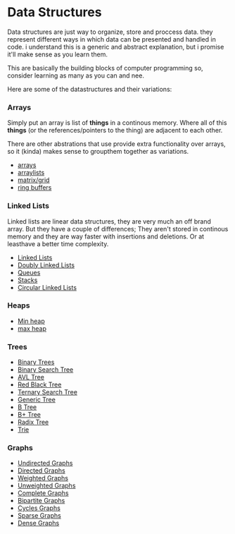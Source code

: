 # Data Structures

Data structures are just way to organize, store and proccess data. they represent different ways in which data can be presented and handled in code. i understand this is a generic and abstract explanation, but i promise it'll make sense as you learn them.

This are basically the building blocks of computer programming so, consider learning as many as you can and nee.

Here are some of the datastructures and their variations:

### Arrays

Simply put an array is list of __things__ in a continous memory. Where all of this __things__ (or the references/pointers to the thing) are adjacent to each other.

There are other abstrations that use provide extra functionality over arrays, so it (kinda) makes sense to groupthem together as variations.


- [arrays](./arrays.md)
- [arraylists](./array-lists.md)
- [matrix/grid](./matrix.md)
- [ring buffers](./ring-buffers.md)


### Linked Lists

Linked lists are linear data structures, they are very much an off brand array. But they have a couple of differences; They aren't stored in continous memory and they are way faster with insertions and deletions. Or at leasthave a better time complexity. 

- [Linked Lists](./linked-lists.md)
- [Doubly Linked Lists](./doubly-linked-lists.md)
- [Queues](./queues.md)
- [Stacks](./stacks.md)
- [Circular Linked Lists](./circular-linked-list.md)


### Heaps

- [Min heap](./.md)
- [max heap](./.md)

### Trees

- [Binary Trees](./binary-trees.md)
- [Binary Search Tree](./binary-search-trees.md)
- [AVL Tree](./avl-trees.md)
- [Red Black Tree](./red-black-trees.md)
- [Ternary Search Tree](./ternary-search-trees.md)
- [Generic Tree](./generic-trees.md)
- [B Tree](./b-trees.md)
- [B+ Tree](./b-plus-trees.md)
- [Radix Tree](./radix-trees.md)
- [Trie](./tries.md)

### Graphs

- [Undirected Graphs](./.md)
- [Directed Graphs](./.md)
- [Weighted Graphs](./.md)
- [Unweighted Graphs](./.md)
- [Complete Graphs](./.md)
- [Bipartite Graphs](./.md) 
- [Cycles Graphs](./.md)
- [Sparse Graphs](./.md)
- [Dense Graphs](./.md)

